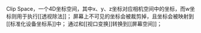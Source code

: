 Clip Space，一个4D坐标空间，其中x、y、z坐标对应相机空间中的坐标，而w坐标则用于执行[[透视除法]]；
屏幕上不可见的坐标会被裁剪掉，且坐标会被映射到[[标准化设备坐标系]]中；
通过和[[视口变换]]转换到[[屏幕空间]]；


